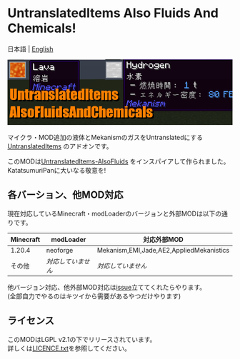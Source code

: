 # UntranslatedItems Also Fluids And Chemicals!

日本語 | [English](./README.en)

![uti_afac_banner](./assets/uti_afac_banner.png)

マイクラ・MOD追加の液体とMekanismのガスをUntranslatedにする[UntranslatedItems](https://www.curseforge.com/minecraft/mc-mods/untranslated-items)
のアドオンです。

このMODは[UntranslatedItems-AlsoFluids](https://github.com/KatatsumuriPan/UntranslatedItems-AlsoFluids/)
をインスパイアして作られました。KatatsumuriPanに大いなる敬意を!

## 各バーション、他MOD対応
現在対応しているMinecraft・modLoaderのバージョンと外部MODは以下の通りです。

| Minecraft | modLoader  | 対応外部MOD                                  |
|-----------|------------|------------------------------------------|
| 1.20.4    | neoforge   | Mekanism,EMI,Jade,AE2,AppliedMekanistics |
| その他       | *対応していません* | *対応していません*                               |

他バージョン対応、他外部MOD対応は[issue](./issue)立ててくれたらやります。  
(全部自力でやるのはキツイから需要があるやつだけやります)

## ライセンス
このMODはLGPL v2.1の下でリリースされています。  
詳しくは[LICENCE.txt](./LICENSE.txt)を参照してください。
